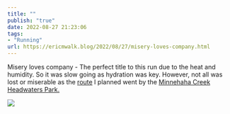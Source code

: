 ```yaml
---
title: ""
publish: "true"
date: 2022-08-27 21:23:06
tags:
- "Running"
url: https://ericmwalk.blog/2022/08/27/misery-loves-company.html
---
```

Misery loves company - The perfect title to this run due to the heat and humidity. So it was slow going as hydration was key.  However, not all was lost or miserable as the [route](http://www.strava.com/activities/7711557707) I planned went by the [Minnehaha Creek Headwaters Park.](https://maps.apple.com/?address=16501%20Gray's%20Bay%20Blvd,%20Wayzata,%20MN%20%2055391,%20United%20States&auid=1929149110695579835&ll=44.953252,-93.487488&lsp=9902&q=Minnehaha%20Creek%20Headwaters%20Park&_ext=CjIKBQgEEOIBCgQIBRADCgQIBhASCgQIChABCgQIUhAHCgQIVRAOCgQIWRABCgUIpAEQARIkKatI4Gr4eUZAMaQ2cXI/X1fAOWjEcYUcekZAQe7oJAAkX1fA&t=m)

![](https://ericmwalk.blog/uploads/2022/a52eef0658.jpg)